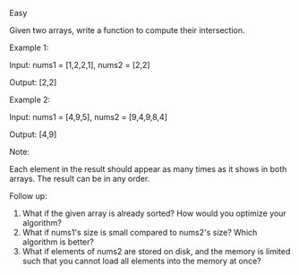 Easy

Given two arrays, write a function to compute their intersection.

Example 1:

Input: nums1 = [1,2,2,1], nums2 = [2,2]

Output: [2,2]

Example 2:

Input: nums1 = [4,9,5], nums2 = [9,4,9,8,4]

Output: [4,9]

Note:

Each element in the result should appear as many times as it shows in both arrays.
The result can be in any order.

Follow up:

1. What if the given array is already sorted? How would you optimize your algorithm?
2. What if nums1's size is small compared to nums2's size? Which algorithm is better?
3. What if elements of nums2 are stored on disk, and the memory is limited such that you cannot load all elements into the memory at once?

